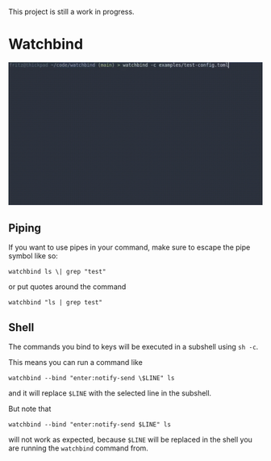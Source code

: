 This project is still a work in progress.

# Watchbind

![watchbind demo](https://raw.githubusercontent.com/fritzrehde/i/master/watchbind/demo.gif)

## Piping

If you want to use pipes in your command, make sure to escape the pipe symbol like so:
```
watchbind ls \| grep "test"
```
or put quotes around the command
```
watchbind "ls | grep test"
```

## Shell

The commands you bind to keys will be executed in a subshell using `sh -c`.

This means you can run a command like 
```
watchbind --bind "enter:notify-send \$LINE" ls
```
and it will replace `$LINE` with the selected line in the subshell.

But note that 
```
watchbind --bind "enter:notify-send $LINE" ls
```
will not work as expected, because `$LINE` will be replaced in the shell you are running the `watchbind` command from.
